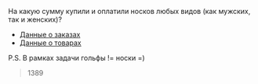 На какую сумму купили и оплатили носков любых видов (как мужских, так и женских)?

- [Данные о заказах](https://stepik.org/media/attachments/lesson/274304/orders.csv)
- [Данные о товарах](https://stepik.org/media/attachments/lesson/274304/Products.csv)

P.S. В рамках задачи гольфы != носки =)

> 1389
